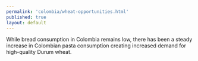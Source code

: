 ```yaml
--- 
permalink: 'colombia/wheat-opportunities.html' 
published: true 
layout: default
---
```

<div id="wheat-opportunities">
While bread consumption in Colombia remains low, there has been a steady increase in Colombian pasta consumption creating increased demand for high-quality Durum wheat.
</div>
